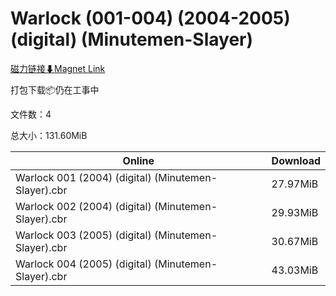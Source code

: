# Warlock (001-004) (2004-2005) (digital) (Minutemen-Slayer)

[磁力链接⬇Magnet Link](magnet:?xt=urn:btih:f42fd35fc21d4d12f7def10201c71a28d113c88f&dn=Warlock%20%28001-004%29%20%282004-2005%29%20%28digital%29%20%28Minutemen-Slayer%29)

打包下载📦仍在工事中

文件数：4

总大小：131.60MiB

Online | Download
--- | ---
Warlock 001 (2004) (digital) (Minutemen-Slayer).cbr | 27.97MiB
Warlock 002 (2004) (digital) (Minutemen-Slayer).cbr | 29.93MiB
Warlock 003 (2005) (digital) (Minutemen-Slayer).cbr | 30.67MiB
Warlock 004 (2005) (digital) (Minutemen-Slayer).cbr | 43.03MiB